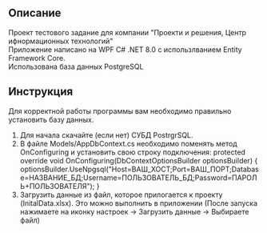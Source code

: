 ## Описание   
Проект тестового задание для компании "Проекти и решения, Центр ифнормационных технологий"  
Приложение написано на WPF C# .NET 8.0 с использлванием Entity Framework Core.  
Использована база данных PostgreSQL

## Инструкция
Для корректной работы программы вам необходимо правильно установить базу данных.  
1. Для начала скачайте (если нет) СУБД PostrgrSQL.
2. В файле Models/AppDbContext.cs необходимо поменять метод OnConfiguring и установить свою строку подключения:
    protected override void OnConfiguring(DbContextOptionsBuilder optionsBuilder)
    {
         optionsBuilder.UseNpgsql("Host=ВАШ_ХОСТ;Port=ВАШ_ПОРТ;Database=НАЗВАНИЕ_БД;Username=ПОЛЬЗОВАТЕЛЬ_БД;Password=ПАРОЛЬ+ПОЛЬЗОВАТЕЛЯ");
    }
4. Загрузить данные из файл, которое прилогается к проекту (InitalData.xlsx). Это можно выполнить в приложении (После запуска нажимаете на иконку настроек -> Загрузить данные -> Выбираете файл)
